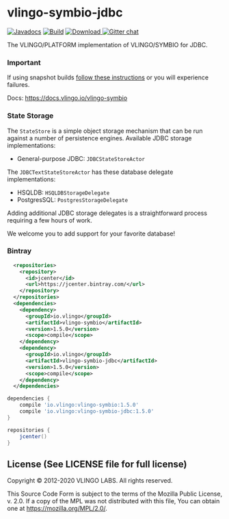 # vlingo-symbio-jdbc

[![Javadocs](http://javadoc.io/badge/io.vlingo/vlingo-symbio-jdbc.svg?color=brightgreen)](http://javadoc.io/doc/io.vlingo/vlingo-symbio-jdbc) [![Build](https://github.com/vlingo/vlingo-symbio-jdbc/workflows/Build/badge.svg)](https://github.com/vlingo/vlingo-symbio-jdbc/actions?query=workflow%3ABuild) [ ![Download](https://api.bintray.com/packages/vlingo/vlingo-platform-java/vlingo-symbio-jdbc/images/download.svg) ](https://bintray.com/vlingo/vlingo-platform-java/vlingo-symbio-jdbc/_latestVersion) [![Gitter chat](https://badges.gitter.im/gitterHQ/gitter.png)](https://gitter.im/vlingo-platform-java/symbio)

The VLINGO/PLATFORM implementation of VLINGO/SYMBIO for JDBC.

### Important
If using snapshot builds [follow these instructions](https://github.com/vlingo/vlingo-platform#snapshots-repository) or you will experience failures.

Docs: https://docs.vlingo.io/vlingo-symbio

### State Storage
The `StateStore` is a simple object storage mechanism that can be run against a number of persistence engines.
Available JDBC storage implementations:

   - General-purpose JDBC: `JDBCStateStoreActor`

The `JDBCTextStateStoreActor` has these database delegate implementations:

   - HSQLDB: `HSQLDBStorageDelegate`
   - PostgresSQL: `PostgresStorageDelegate`

Adding additional JDBC storage delegates is a straightforward process requiring a few hours of work.

We welcome you to add support for your favorite database!

### Bintray

```xml
  <repositories>
    <repository>
      <id>jcenter</id>
      <url>https://jcenter.bintray.com/</url>
    </repository>
  </repositories>
  <dependencies>
    <dependency>
      <groupId>io.vlingo</groupId>
      <artifactId>vlingo-symbio</artifactId>
      <version>1.5.0</version>
      <scope>compile</scope>
    </dependency>
    <dependency>
      <groupId>io.vlingo</groupId>
      <artifactId>vlingo-symbio-jdbc</artifactId>
      <version>1.5.0</version>
      <scope>compile</scope>
    </dependency>
  </dependencies>
```

```gradle
dependencies {
    compile 'io.vlingo:vlingo-symbio:1.5.0'
    compile 'io.vlingo:vlingo-symbio-jdbc:1.5.0'
}

repositories {
    jcenter()
}
```

License (See LICENSE file for full license)
-------------------------------------------
Copyright © 2012-2020 VLINGO LABS. All rights reserved.

This Source Code Form is subject to the terms of the
Mozilla Public License, v. 2.0. If a copy of the MPL
was not distributed with this file, You can obtain
one at https://mozilla.org/MPL/2.0/.
